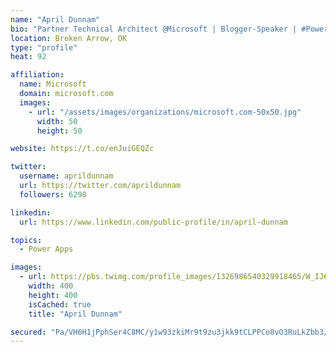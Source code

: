 ```yaml
---
name: "April Dunnam"
bio: "Partner Technical Architect @Microsoft | Blogger-Speaker | #PowerApps, #PowerAutomate, #Office365, #SharePoint | #WIT | #Karaoke Queen"
location: Broken Arrow, OK
type: "profile"
heat: 92

affiliation:
  name: Microsoft
  domain: microsoft.com
  images:
    - url: "/assets/images/organizations/microsoft.com-50x50.jpg"
      width: 50
      height: 50

website: https://t.co/enJuiGEQZc

twitter:
  username: aprildunnam
  url: https://twitter.com/aprildunnam
  followers: 6298

linkedin:
  url: https://www.linkedin.com/public-profile/in/april-dunnam

topics:
  - Power Apps

images:
  - url: https://pbs.twimg.com/profile_images/1326986540329918465/W_IJ6Ih2_400x400.jpg
    width: 400
    height: 400
    isCached: true
    title: "April Dunnam"

secured: "Pa/VH6H1jPphSer4C8MC/y1w93zkiMr9t9zu3jkk9tCLPPCo8vO3RuLkZbb3/LJfQRQ5R2v9PEuq9otRdrn+VSnT0GHquTpp2DeQoMNhpEiNoAX9JB7HdikGMx2XpJAk5v7yJo3diwW9z0d2+hcQ5mhAYFsVkRxePE0DjmVTHGbyblaUpepoJjUa9vccSA6VYVWoxZdobLUTn+iQ/F0rlAUuoC16PbEvp33cbXVRXvrUQLoRhoCwLPjMcSxgmTFfkppspAipCwh1brN83mK3RLHdYMbHkIxoo7sxrnqmSuoZrB2uMIFDrzKnJP/+PRorZRw6piVs5PqfjmlQvrHyp2iOR+bVtaVHzhl2Fko/HhhiSpJKimDMq/cypGra+6bTT2G80w5xMed9CaNS1isiuOrd3SV6ta9+kXZouNzQuGw=;0t41/7D8zUNrfb/KyN8xzw=="
---
```


